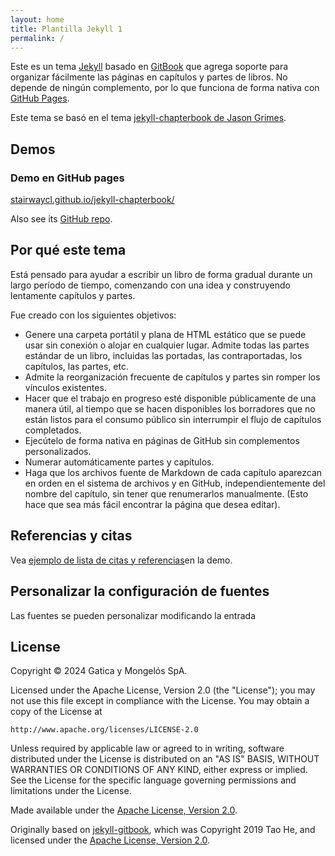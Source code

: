 ```yaml
---
layout: home
title: Plantilla Jekyll 1
permalink: /
---
```


Este es un tema  [Jekyll](https://jekyllrb.com/) basado en [GitBook](https://www.gitbook.com/) que agrega soporte para organizar fácilmente las páginas en capítulos y partes de libros. No depende de ningún complemento, por lo que funciona de forma nativa con [GitHub Pages](https://pages.github.com/).

Este tema se basó en el tema [jekyll-chapterbook de Jason Grimes](https://github.com/jasongrimes/jekyll-chapterbook).

## Demos

### Demo en GitHub pages

[stairwaycl.github.io/jekyll-chapterbook/](https://stairwaycl.github.io/jekyll-chapterbook/)

Also see its
[GitHub repo](https://github.com/stairwaycl/jekyll-chapterbook).

## Por qué este tema

Está pensado para ayudar a escribir un libro de forma gradual durante un largo período de tiempo, comenzando con una idea y construyendo lentamente capítulos y partes.

Fue creado con los siguientes objetivos:

* Genere una carpeta portátil y plana de HTML estático que se puede usar sin conexión o alojar en cualquier lugar.
Admite todas las partes estándar de un libro, incluidas las portadas, las contraportadas, los capítulos, las partes, etc.
* Admite la reorganización frecuente de capítulos y partes sin romper los vínculos existentes.
* Hacer que el trabajo en progreso esté disponible públicamente de una manera útil, al tiempo que se hacen disponibles los borradores que no están listos para el consumo público sin interrumpir el flujo de capítulos completados.
* Ejecútelo de forma nativa en páginas de GitHub sin complementos personalizados.
* Numerar automáticamente partes y capítulos.
* Haga que los archivos fuente de Markdown de cada capítulo aparezcan en orden en el sistema de archivos y en GitHub, independientemente del nombre del capítulo, sin tener que renumerarlos manualmente. (Esto hace que sea más fácil encontrar la página que desea editar).


## Referencias y citas

Vea [ejemplo de lista de citas y referencias](https://stairwaycl.github.io/jekyll-chapterbook/references.html)en la demo.

## Personalizar la configuración de fuentes

Las fuentes se pueden personalizar modificando la entrada


## License

Copyright &copy; 2024 Gatica y Mongelós SpA.

Licensed under the Apache License, Version 2.0 (the "License");
you may not use this file except in compliance with the License.
You may obtain a copy of the License at

    http://www.apache.org/licenses/LICENSE-2.0

Unless required by applicable law or agreed to in writing, software
distributed under the License is distributed on an "AS IS" BASIS,
WITHOUT WARRANTIES OR CONDITIONS OF ANY KIND, either express or implied.
See the License for the specific language governing permissions and
limitations under the License.


Made available under the [Apache License, Version 2.0](https://github.com/jasongrimes/jekyll-chapterbook/blob/master/LICENSE).

Originally based on [jekyll-gitbook](https://github.com/sighingnow/jekyll-gitbook),
which was Copyright 2019 Tao He,
and licensed under the [Apache License, Version 2.0](https://github.com/sighingnow/jekyll-gitbook/blob/f286e81abb57c91b7056d043d846cd308c8ea292/LICENSE).
